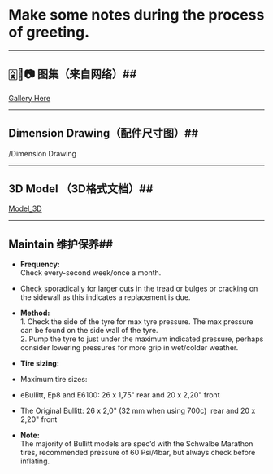 # Make some notes during the process of greeting. #

----
## 🀎🐼📷 图集（来自网络）##
[Gallery Here](https://joefirmament.github.io/Bullitt_Cargo_Bike_DaQ/)

----

## Dimension Drawing（配件尺寸图）##

/Dimension Drawing 

---
## 3D Model （3D格式文档）##

[Model_3D](https://github.com/JoeFirmament/Bullitt_Cargo_Bike_DaQ/tree/master/Model_3D)

---
## Maintain 维护保养##

- **Frequency:**  
  Check every-second week/once a month.  
- Check sporadically for larger cuts in the tread or bulges or cracking on the sidewall as this indicates a replacement is due.  
- **Method:**  
  ‍1. Check the side of the tyre for max tyre pressure. The max pressure can be found on the side wall of the tyre.  
	2. Pump the tyre to just under the maximum indicated pressure, perhaps consider lowering pressures for more grip in wet/colder weather.

- **Tire sizing:**  
- Maximum tire sizes:  
- eBullitt, Ep8 and E6100: 26 x 1,75" rear and 20 x 2,20" front  
- The Original Bullitt: 26 x 2,0" (32 mm when using 700c)  rear and 20 x 2,20" front  
- **Note:**  
  The majority of Bullitt models are spec’d with the Schwalbe Marathon tires, recommended pressure of 60 Psi/4bar, but always check before inflating.
